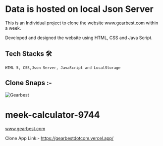 # Data is hosted on local Json Server

This is an Individual project to clone the website www.gearbest.com within a week.

Developed and designed the website using HTML, CSS and Java Script.

  
  ## Tech Stacks 🛠
    
    HTML 5, CSS,Json Server, JavaScript and LocalStorage
    
  
  ## Clone Snaps :-
  ![Gearbest](https://user-images.githubusercontent.com/103572327/197405238-f80dd2af-ee3d-4b34-b7cb-8ecd0b707800.png)

# meek-calculator-9744
www.gearbest.com

Clone App Link:- https://gearbestdotcom.vercel.app/

